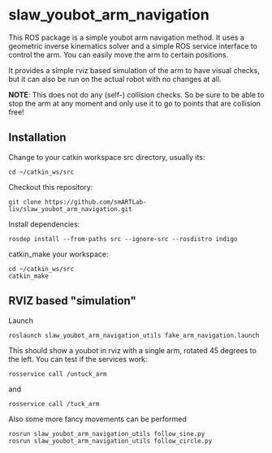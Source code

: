 # slaw_youbot_arm_navigation

This ROS package is a simple youbot arm navigation method. It uses a geometric inverse kinematics solver
and a simple ROS service interface to control the arm. You can easily move the arm to certain positions.

It provides a simple rviz based simulation of the arm to have visual checks, but it can also be run on the actual robot
with no changes at all.

**NOTE**: This does not do any (self-) collision checks. So be sure to be able to stop the arm
at any moment and only use it to go to points that are collision free!


## Installation
Change to your catkin workspace src directory, usually its:
```
cd ~/catkin_ws/src
```
Checkout this repository:
```
git clone https://github.com/smARTLab-liv/slaw_youbot_arm_navigation.git
```
Install dependencies:
```
rosdep install --from-paths src --ignore-src --rosdistro indigo
```
catkin_make your workspace:
```
cd ~/catkin_ws/src
catkin_make
```

## RVIZ based "simulation"
Launch
```
roslaunch slaw_youbot_arm_navigation_utils fake_arm_navigation.launch
```
This should show a youbot in rviz with a single arm, rotated 45 degrees to the left.
You can test if the services work:
```
rosservice call /untuck_arm
```
and
```
rosservice call /tuck_arm
```
Also some more fancy movements can be performed
```
rosrun slaw_youbot_arm_navigation_utils follow_sine.py
rosrun slaw_youbot_arm_navigation_utils follow_circle.py
```


